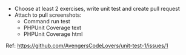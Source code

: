 - Choose at least 2 exercises, write unit test and create pull request
- Attach to pull screenshots:
  - Command run test
  - PHPUnit Coverage text
  - PHPUnit Coverage html

Ref: https://github.com/AvengersCodeLovers/unit-test-1/issues/1
